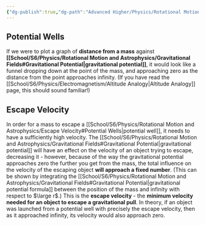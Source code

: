 ```yaml
---
{"dg-publish":true,"dg-path":"Advanced Higher/Physics/Rotational Motion and Astrophysics/Escape Velocity.md","dg-permalink":"physics/escape-velocity","permalink":"/physics/escape-velocity/"}
---
```


## Potential Wells

If we were to plot a graph of **distance from a mass** against **[[School/S6/Physics/Rotational Motion and Astrophysics/Gravitational Fields#Gravitational Potential\|gravitational potential]]**, it would look like a funnel dropping down at the point of the mass, and approaching zero as the distance from the point approaches infinity. (If you have read the [[School/S6/Physics/Electromagnetism/Altitude Analogy\|Altitude Analogy]] page, this should sound familiar!)

## Escape Velocity

In order for a mass to escape a [[School/S6/Physics/Rotational Motion and Astrophysics/Escape Velocity#Potential Wells\|potential well]], it needs to have a sufficiently high velocity. The [[School/S6/Physics/Rotational Motion and Astrophysics/Gravitational Fields#Gravitational Potential\|gravitational potential]] will have an effect on the velocity of an object trying to escape, decreasing it - however, because of the way the gravitational potential approaches zero the further you get from the mass, the total influence on the velocity of the escaping object **will approach a fixed number**. (This can be shown by integrating the [[School/S6/Physics/Rotational Motion and Astrophysics/Gravitational Fields#Gravitational Potential\|gravitational potential formula]] between the position of the mass and infinity with respect to $\large r$.) This is the **escape velocity** - the **minimum velocity needed for an object to escape a gravitational pull**. In theory, if an object was launched from a potential well with precisely the escape velocity, then as it approached infinity, its velocity would also approach zero.
